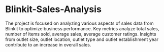 # Blinkit-Sales-Analysis
The project is focused on analyzing various aspects of sales data from Blinkit to optimize business performance. Key metrics analyze total sales, number of items sold, average sales, average customer ratings. Insights from outlet size, outlet location, outlet type and outlet establishment year contribute to an increase in overall sales.
